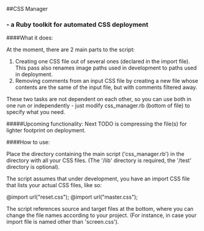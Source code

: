 ##CSS Manager
### - a Ruby toolkit for automated CSS deployment

####What it does:

At the moment, there are 2 main parts to the script:

1. Creating one CSS file out of several ones (declared in the import file). This pass also renames image
   paths used in development to paths used in deployment.
2. Removing comments from an input CSS file by creating a new file whose contents are the same of the
   input file, but with comments filtered away.

These two tasks are not dependent on each other, so you can use both in one run or independently -
just modify css_manager.rb (bottom of file) to specify what you need.

#####Upcoming functionality:
Next TODO is compressing the file(s) for lighter footprint on deployment.

####How to use:

Place the directory containing the main script ('css_manager.rb') in the directory with all your
CSS files. (The '/lib' directory is required, the '/test' directory is optional).

The script assumes that under development, you have an import CSS file that lists your
actual CSS files, like so:

@import url("reset.css");
@import url("master.css");

The script references source and target files at the bottom, where you can change the file names
according to your project. (For instance, in case your import file is named other than 'screen.css').

